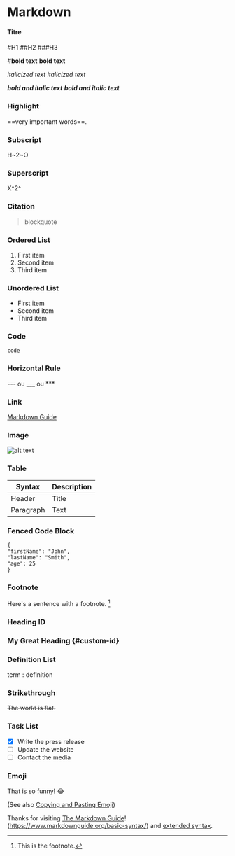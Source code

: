 # Markdown
#### Titre
#H1
##H2
###H3

#**bold text** __bold text__

*italicized text* _italicized text_

***bold and italic text*** ___bold and italic text___

### Highlight
==very important words==.

### Subscript 
H~2~O

### Superscript 
X^2^

### Citation
> blockquote

### Ordered List
1. First item
2. Second item
3. Third item

### Unordered List
- First item
- Second item
- Third item

### Code
`code`

### Horizontal Rule
--- ou ___ ou ***

### Link
[Markdown Guide](https://www.markdownguide.org)

### Image
![alt text](https://www.markdownguide.org/assets/images/tux.png)

### Table
| Syntax | Description |
| ----------- | ----------- |
| Header | Title |
| Paragraph | Text |

### Fenced Code Block
```
{
"firstName": "John",
"lastName": "Smith",
"age": 25
}
```

### Footnote

Here's a sentence with a footnote. [^1]

[^1]: This is the footnote.

### Heading ID

### My Great Heading {#custom-id}

### Definition List

term
: definition

### Strikethrough

~~The world is flat.~~

### Task List

- [x] Write the press release
- [ ] Update the website
- [ ] Contact the media

### Emoji

That is so funny! :joy:

(See also [Copying and Pasting Emoji](https://www.markdownguide.org/extended-syntax/#copying-and-pasting-emoji))

Thanks for visiting [The Markdown Guide](https://www.markdownguide.org)!
(https://www.markdownguide.org/basic-syntax/) and [extended syntax](https://www.markdownguide.org/extended-syntax/).